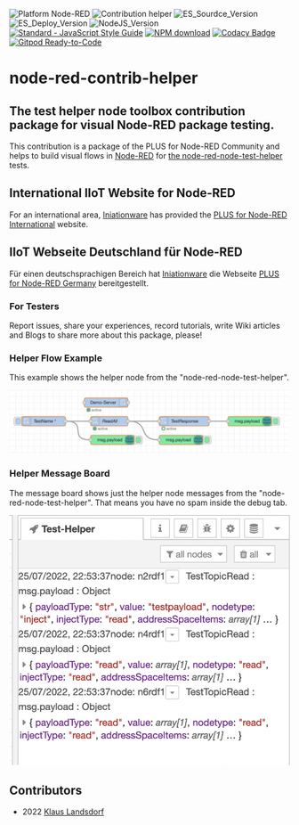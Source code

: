 ![Platform Node-RED](http://b.repl.ca/v1/Platform-Node--RED-red.png)
![Contribution helper](http://b.repl.ca/v1/Contribution-helper-orange.png)
![ES_Sourdce_Version](http://b.repl.ca/v1/JS_Source-ES2019-yellow.png)
![ES_Deploy_Version](http://b.repl.ca/v1/JS_Deploy-ES2015-yellow.png)
![NodeJS_Version](http://b.repl.ca/v1/NodeJS-LTS-green.png)
[![Standard - JavaScript Style Guide](https://img.shields.io/badge/code%20style-standard-brightgreen.svg)](http://standardjs.com/)
[![NPM download](https://img.shields.io/npm/dm/node-red-contrib-helper.svg)](https://npm-stat.com/charts.html?package=node-red-contrib-helper)
[![Codacy Badge](https://api.codacy.com/project/badge/Grade/6cbeb40ab5604b3ab99e6badc9469e8a)](https://www.codacy.com/gh/BiancoRoyal/node-red-contrib-helper?utm_source=github.com&amp;utm_medium=referral&amp;utm_content=BiancoRoyal/node-red-contrib-helper&amp;utm_campaign=Badge_Grade)
[![Gitpod Ready-to-Code](https://img.shields.io/badge/Gitpod-ready--to--code-blue?logo=gitpod)](https://gitpod.io/#https://github.com/BiancoRoyal/node-red-contrib-helper)

# node-red-contrib-helper

## The test helper node toolbox contribution package for visual Node-RED package testing.

This contribution is a package of the PLUS for Node-RED Community and helps 
to build visual flows in [Node-RED][1] for [the node-red-node-test-helper][3] tests.

## International IIoT Website for Node-RED

For an international area, [Iniationware][4] has provided the [PLUS for Node-RED International][5] website.

## IIoT Webseite Deutschland für Node-RED

Für einen deutschsprachigen Bereich hat [Iniationware][4] die Webseite [PLUS for Node-RED Germany][6] bereitgestellt.


### For Testers

Report issues, share your experiences, record tutorials,
write Wiki articles and Blogs to share more about this package, please!

### Helper Flow Example

This example shows the helper node from the "node-red-node-test-helper".

![OPC UA IIoT Server Example](assets/flow_example_iiot_opcua.png)

### Helper Message Board

The message board shows just the helper node messages from the "node-red-node-test-helper".
That means you have no spam inside the debug tab.

![OPC UA IIoT Server Example](assets/flow_msg_iiot_opcua.png)

## Contributors

- 2022 [Klaus Landsdorf][2]

[1]:https://nodered.org
[2]:https://github.com/biancode
[3]:https://github.com/node-red/node-red-node-test-helper
[4]:https://github.com/Iniationware
[5]:https://www.noderedplus.de/
[6]:https://www.noderedplus.de/de/

